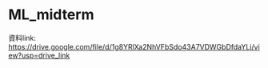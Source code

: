 # ML_midterm
資料link: https://drive.google.com/file/d/1g8YRlXa2NhVFbSdo43A7VDWGbDfdaYLj/view?usp=drive_link
